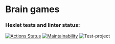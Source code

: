 # Brain games
### Hexlet tests and linter status:
[![Actions Status](https://github.com/mdx10/frontend-project-lvl1/workflows/hexlet-check/badge.svg)](https://github.com/mdx10/frontend-project-lvl1/actions)
[![Maintainability](https://api.codeclimate.com/v1/badges/a99a88d28ad37a79dbf6/maintainability)](https://codeclimate.com/github/codeclimate/codeclimate/maintainability)
![Test-project](https://github.com/mdx10/frontend-project-lvl1/actions/workflows/test-project.yml/badge.svg)